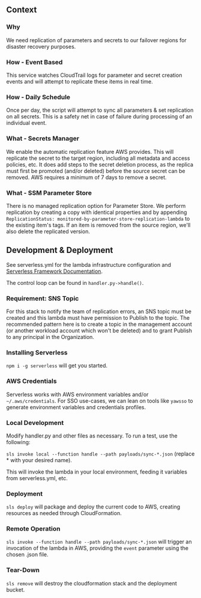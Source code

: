 <!--
title: 'Parameter Store Replication'
description: 'This stack will deploy a lambda & cloudtrail listener to watch for updated SSM Parameters and replicate to the target region.'
layout: Doc
framework: v3
platform: AWS
language: python
priority: 2
authorLink: 'https://github.com/serverless'
authorName: 'Serverless, inc.'
authorAvatar: 'https://avatars1.githubusercontent.com/u/13742415?s=200&v=4'
-->

## Context

### Why

We need replication of parameters and secrets to our failover regions for disaster recovery purposes.

### How - Event Based

This service watches CloudTrail logs for parameter and secret creation events and will attempt to replicate these
items in real time.

### How - Daily Schedule

Once per day, the script will attempt to sync all parameters & set replication on all secrets. This is a
safety net in case of failure during processing of an individual event.

### What - Secrets Manager

We enable the automatic replication feature AWS provides. This will replicate the secret to the target region, including
all metadata and access policies, etc. It does add steps to the secret deletion process, as the replica must first be
promoted (and/or deleted) before the source secret can be removed. AWS requires a minimum of 7 days to remove a secret. 

### What - SSM Parameter Store

There is no managed replication option for Parameter Store. We perform replication by creating a copy with identical
properties and by appending `ReplicationStatus: monitored-by-parameter-store-replication-lambda` to the existing item's
tags. If an item is removed from the source region, we'll also delete the replicated version.  

## Development & Deployment

See serverless.yml for the lambda infrastructure configuration and [Serverless Framework Documentation](https://www.serverless.com/framework/docs).

The control loop can be found in `handler.py->handle()`. 

### Requirement: SNS Topic

For this stack to notify the team of replication errors, an SNS topic must be created and this lambda must have
permission to Publish to the topic. The recommended pattern here is to create a topic in the management account
(or another workload account which won't be deleted) and to grant Publish to any principal in the Organization. 

### Installing Serverless

`npm i -g serverless` will get you started. 

### AWS Credentials

Serverless works with AWS environment variables and/or `~/.aws/credentials`. 
For SSO use-cases, we can lean on tools like `yawsso` to generate environment variables and credentials profiles.


### Local Development

Modify handler.py and other files as necessary. To run a test, use the following:

`sls invoke local --function handle --path payloads/sync-*.json` (replace * with your desired name). 

This will invoke the lambda in your local environment, feeding it variables from serverless.yml, etc. 

### Deployment

`sls deploy` will package and deploy the current code to AWS, creating resources as needed through CloudFormation.

### Remote Operation

`sls invoke --function handle --path payloads/sync-*.json` will trigger an invocation of the lambda in AWS, providing
the `event` parameter using the chosen .json file. 

### Tear-Down

`sls remove` will destroy the cloudformation stack and the deployment bucket.